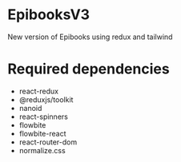 # EpibooksV3
New version of Epibooks using redux and tailwind

# Required dependencies

- react-redux
- @reduxjs/toolkit
- nanoid
- react-spinners
- flowbite
- flowbite-react
- react-router-dom
- normalize.css
  
